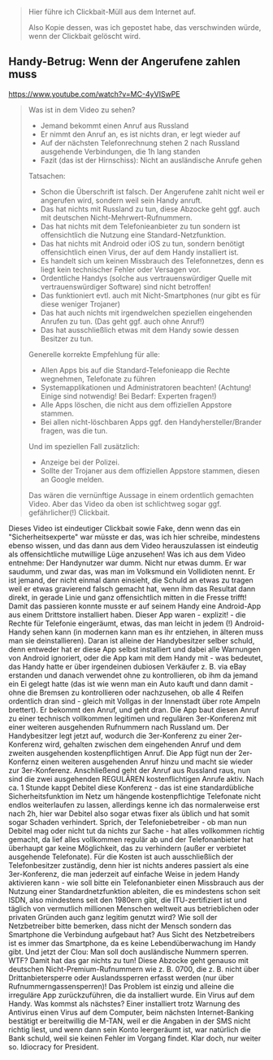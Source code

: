 > Hier führe ich Clickbait-Müll aus dem Internet auf.
>
> Also Kopie dessen, was ich gepostet habe, das verschwinden würde, wenn der Clickbait gelöscht wird.

## Handy-Betrug: Wenn der Angerufene zahlen muss

https://www.youtube.com/watch?v=MC-4yVISwPE

> Was ist in dem Video zu sehen?
>
> - Jemand bekommt einen Anruf aus Russland
> - Er nimmt den Anruf an, es ist nichts dran, er legt wieder auf
> - Auf der nächsten Telefonrechnung stehen 2 nach Russland ausgehende Verbindungen, die 1h lang standen
> - Fazit (das ist der Hirnschiss): Nicht an ausländische Anrufe gehen
>
> Tatsachen:
>
> - Schon die Überschrift ist falsch.  Der Angerufene zahlt nicht weil er angerufen wird, sondern weil sein Handy anruft.
> - Das hat nichts mit Russland zu tun, diese Abzocke geht ggf. auch mit deutschen Nicht-Mehrwert-Rufnummern.
> - Das hat nichts mit dem Telefonieanbieter zu tun sondern ist offensichtlich die Nutzung eine Standard-Netzfunktion.
> - Das hat nichts mit Android oder iOS zu tun, sondern benötigt offensichtlich einen Virus, der auf dem Handy installiert ist.
> - Es handelt sich um keinen Missbrauch des Telefonnetzes, denn es liegt kein technischer Fehler oder Versagen vor.
> - Ordentliche Handys (solche aus vertrauenswürdiger Quelle mit vertrauenswürdiger Software) sind nicht betroffen!
> - Das funktioniert evtl. auch mit Nicht-Smartphones (nur gibt es für diese weniger Trojaner)
> - Das hat auch nichts mit irgendwelchen speziellen eingehenden Anrufen zu tun.  (Das geht ggf. auch ohne Anruf!)
> - Das hat ausschließlich etwas mit dem Handy sowie dessen Besitzer zu tun.
>
> Generelle korrekte Empfehlung für alle:
>
> - Allen Apps bis auf die Standard-Telefonieapp die Rechte wegnehmen, Telefonate zu führen
> - Systemapplikationen und Administratoren beachten!  (Achtung!  Einige sind notwendig!  Bei Bedarf:  Experten fragen!)
> - Alle Apps löschen, die nicht aus dem offiziellen Appstore stammen.
> - Bei allen nicht-löschbaren Apps ggf. den Handyhersteller/Brander fragen, was die tun.
>
> Und im speziellen Fall zusätzlich:
>
> - Anzeige bei der Polizei.
> - Sollte der Trojaner aus dem offiziellen Appstore stammen, diesen an Google melden.
>
> Das wären die vernünftige Aussage in einem ordentlich gemachten Video.
> Aber das Video da oben ist schlichtweg sogar ggf. gefährlicher(!) Clickbait.

Dieses Video ist eindeutiger Clickbait sowie Fake, denn wenn das ein "Sicherheitsexperte" war müsste er das, was ich hier schreibe, mindestens ebenso wissen, und das dann aus dem Video herauszulassen ist eindeutig als offensichtliche mutwillige Lüge anzusehen! Was ich aus dem Video entnehme: Der Handynutzer war dumm. Nicht nur etwas dumm. Er war saudumm, und zwar das, was man im Volksmund ein Vollidioten nennt. Er ist jemand, der nicht einmal dann einsieht, die Schuld an etwas zu tragen weil er etwas gravierend falsch gemacht hat, wenn ihm das Resultat dann direkt, in gerade Linie und ganz offensichtlich mitten in die Fresse trifft! Damit das passieren konnte musste er auf seinem Handy eine Android-App aus einem Drittstore installiert haben. Dieser App waren - explizit! - die Rechte für Telefonie eingeräumt, etwas, das man leicht in jedem (!) Android-Handy sehen kann (in modernen kann man es ihr entziehen, in älteren muss man sie deinstallieren). Daran ist alleine der Handybesitzer selber schuld, denn entweder hat er diese App selbst installiert und dabei alle Warnungen von Android ignoriert, oder die App kam mit dem Handy mit - was bedeutet, das Handy hatte er über irgendeinen dubiosen Verkäufer z. B. via eBay erstanden und danach verwendet ohne zu kontrollieren, ob ihm da jemand ein Ei gelegt hatte (das ist wie wenn man ein Auto kauft und dann damit - ohne die Bremsen zu kontrollieren oder nachzusehen, ob alle 4 Reifen ordentlich dran sind - gleich mit Vollgas in der Innenstadt über rote Ampeln brettert). Er bekommt den Anruf, und geht dran. Die App baut diesen Anruf zu einer technisch vollkommen legitimen und regulären 3er-Konferenz mit einer weiteren ausgehenden Rufnummern nach Russland um. Der Handybesitzer legt jetzt auf, wodurch die 3er-Konferenz zu einer 2er-Konferenz wird, gehalten zwischen dem eingehenden Anruf und dem zweiten ausgehenden kostenpflichtigen Anruf. Die App fügt nun der 2er-Konfernz einen weiteren ausgehenden Anruf hinzu und macht sie wieder zur 3er-Konferenz. Anschließend geht der Anruf aus Russland raus, nun sind die zwei ausgehenden REGULÄREN kostenflichtigen Anrufe aktiv. Nach ca. 1 Stunde kappt Debitel diese Konferenz - das ist eine standardübliche Sicherheitsfunktion im Netz um hängende kostenpflichtige Telefonate nicht endlos weiterlaufen zu lassen, allerdings kenne ich das normalerweise erst nach 2h, hier war Debitel also sogar etwas fixer als üblich und hat somit sogar Schaden verhindert. Sprich, der Telefoniebetreiber - ob man nun Debitel mag oder nicht tut da nichts zur Sache - hat alles vollkommen richtig gemacht, da lief alles vollkommen regulär ab und der Telefonanbieter hat überhaupt gar keine Möglichkeit, das zu verhindern (außer er verbietet ausgehende Telefonate). Für die Kosten ist auch ausschließlich der Telefonbesitzer zuständig, denn hier ist nichts anderes passiert als eine 3er-Konferenz, die man jederzeit auf einfache Weise in jedem Handy aktivieren kann - wie soll bitte ein Telefonanbieter einen Missbrauch aus der Nutzung einer Standardnetzfunktion ableiten, die es mindestens schon seit ISDN, also mindestens seit den 1980ern gibt, die ITU-zertifiziert ist und täglich von vermutlich millionen Menschen weltweit aus betrieblichen oder privaten Gründen auch ganz legitim genutzt wird? Wie soll der Netzbetreiber bitte bemerken, dass nicht der Mensch sondern das Smartphone die Verbindung aufgebaut hat? Aus Sicht des Netzbetreibers ist es immer das Smartphone, da es keine Lebendüberwachung im Handy gibt. Und jetzt der Clou: Man soll doch ausländische Nummern sperren. WTF? Damit hat das gar nichts zu tun! Diese Abzocke geht genauso mit deutschen Nicht-Premium-Rufnummern wie z. B. 0700, die z. B. nicht über Drittanbietersperre oder Auslandssperren erfasst werden (nur über Rufnummerngassensperren)! Das Problem ist einzig und alleine die irreguläre App zurückzuführen, die da installiert wurde. Ein Virus auf dem Handy. Was kommst als nächstes? Einer installiert trotz Warnung des Antivirus einen Virus auf dem Computer, beim nächsten Internet-Banking bestätigt er bereitwillig die M-TAN, weil er die Angaben in der SMS nicht richtig liest, und wenn dann sein Konto leergeräumt ist, war natürlich die Bank schuld, weil sie keinen Fehler im Vorgang findet. Klar doch, nur weiter so. Idiocracy for President.
